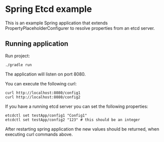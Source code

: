 Spring Etcd example
==========

This is an example Spring application that extends PropertyPlaceholderConfigurer to resolve properties from an etcd server.

Running application
-----

 Run project:

```
./gradle run
```

The application will listen on port 8080.

You can execute the following curl:

```
curl http://localhost:8080/config1
curl http://localhost:8080/config2
```

If you have a running etcd server you can set the following properties:

```
etcdctl set testApp/config1 "Config1"
etcdctl set testApp/config2 "123" # this should be an integer
```

After restarting spring application the new values should be returned, when executing curl commands above.
